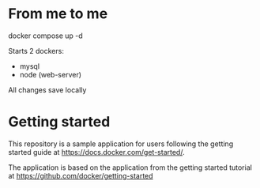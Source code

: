 # From me to me
docker compose up -d

Starts 2 dockers:
- mysql
- node (web-server)

All changes save locally


# Getting started

This repository is a sample application for users following the getting started guide at https://docs.docker.com/get-started/.

The application is based on the application from the getting started tutorial at https://github.com/docker/getting-started